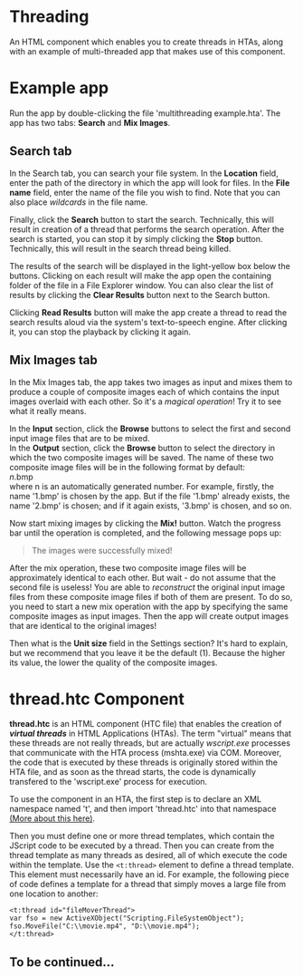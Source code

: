# Threading
An HTML component which enables you to create threads in HTAs, along with an example of multi-threaded app that makes use of this component.

# Example app
Run the app by double-clicking the file 'multithreading example.hta'. The app has two tabs: **Search** and **Mix Images**.

## Search tab
In the Search tab, you can search your file system. In the **Location** field, enter the path of the directory in which the app will look for files. In the **File name** field, enter the name of the file you wish to find. Note that you can also place *wildcards* in the file name.

Finally, click the **Search** button to start the search. Technically, this will result in creation of a thread that performs the search operation. After the search is started, you can stop it by simply clicking the **Stop** button. Technically, this will result in the search thread being killed.

The results of the search will be displayed in the light-yellow box below the buttons. Clicking on each result will make the app open the containing folder of the file in a File Explorer window. You can also clear the list of results by clicking the **Clear Results** button next to the Search button.

Clicking **Read Results** button will make the app create a thread to read the search results aloud via the system's text-to-speech engine. After clicking it, you can stop the playback by clicking it again.

## Mix Images tab
In the Mix Images tab, the app takes two images as input and mixes them to produce a couple of composite images each of which contains the input images overlaid with each other. So it's a *magical operation*! Try it to see what it really means.

In the **Input** section, click the **Browse** buttons to select the first and second input image files that are to be mixed.  
In the **Output** section, click the **Browse** button to select the directory in which the two composite images will be saved. The name of these two composite image files will be in the following format by default:  
*n*.bmp  
where n is an automatically generated number. For example, firstly, the name '1.bmp' is chosen by the app. But if the file '1.bmp' already exists, the name '2.bmp' is chosen; and if it again exists, '3.bmp' is chosen, and so on.

Now start mixing images by clicking the **Mix!** button. Watch the progress bar until the operation is completed, and the following message pops up:

> The images were successfully mixed!

After the mix operation, these two composite image files will be approximately identical to each other. But wait - do not assume that the second file is useless! You are able to *reconstruct* the original input image files from these composite image files if both of them are present. To do so, you need to start a new mix operation with the app by specifying the same composite images as input images. Then the app will create output images that are identical to the original images!

Then what is the **Unit size** field in the Settings section? It's hard to explain, but we recommend that you leave it be the default (1). Because the higher its value, the lower the quality of the composite images.

# thread.htc Component
**thread.htc** is an HTML component (HTC file) that enables the creation of ***virtual threads*** in HTML Applications (HTAs). The term "virtual" means that these threads are not really threads, but are actually *wscript.exe* processes that communicate with the HTA process (mshta.exe) via COM. Moreover, the code that is executed by these threads is originally stored within the HTA file, and as soon as the thread starts, the code is dynamically transfered to the 'wscript.exe' process for execution.

To use the component in an HTA, the first step is to declare an XML namespace named 't', and then import 'thread.htc' into that namespace [(More about this here)](https://docs.microsoft.com/en-us/previous-versions//ms531426(v=vs.85)?redirectedfrom=MSDN).

Then you must define one or more thread templates, which contain the JScript code to be executed by a thread. Then you can create from the thread template as many threads as desired, all of which execute the code within the template. Use the `<t:thread>` element to define a thread template. This element must necessarily have an id. For example, the following piece of code defines a template for a thread that simply moves a large file from one location to another:

    <t:thread id="fileMoverThread">
    var fso = new ActiveXObject("Scripting.FileSystemObject");
    fso.MoveFile("C:\\movie.mp4", "D:\\movie.mp4");
    </t:thread>

## To be continued...
